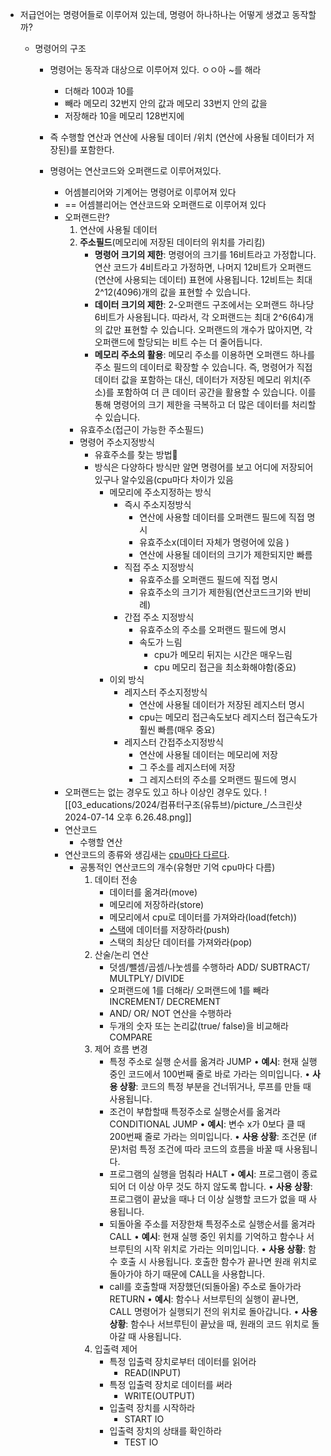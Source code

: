 - 저급언어는 명령어들로 이루어져 있는데, 명령어 하나하나는 어떻게 생겼고 동작할까?
	
	- 명령어의 구조
		- 명령어는 동작과 대상으로 이루어져 있다.
				ㅇㅇ아 ~를 해라
			- 더해라 100과 10를
			- 빼라 메모리 32번지 안의 값과 메모리 33번지 안의 값을
			- 저장해라 10을 메모리 128번지에 
		- 즉 수행할 연산과 연산에 사용될 데이터 /위치 (연산에 사용될 데이터가 저장된)를 포함한다.
		
		- 명령어는 연산코드와 오퍼랜드로 이루어져있다.
			- 어셈블리어와 기계어는 명령어로 이루어져 있다
			- == 어셈블리어는 연산코드와 오퍼랜드로 이루어져 있다
			- 오퍼랜드란?
				1.  연산에 사용될 데이터
				2.  **주소필드**(메모리에 저장된 데이터의 위치를 가리킴)
					-  **명령어 크기의 제한**:
						명령어의 크기를 16비트라고 가정합니다.
						연산 코드가 4비트라고 가정하면, 나머지 12비트가 오퍼랜드(연산에 사용되는 데이터) 표현에 사용됩니다.
						12비트는 최대 2^12(4096)개의 값을 표현할 수 있습니다.
					-  **데이터 크기의 제한**:
						2-오퍼랜드 구조에서는 오퍼랜드 하나당 6비트가 사용됩니다.
						따라서, 각 오퍼랜드는 최대 2^6(64)개의 값만 표현할 수 있습니다.
						오퍼랜드의 개수가 많아지면, 각 오퍼랜드에 할당되는 비트 수는 더 줄어듭니다.
					-  **메모리 주소의 활용**:
						메모리 주소를 이용하면 오퍼랜드 하나를 주소 필드의 데이터로 확장할 수 있습니다.
						즉, 명령어가 직접 데이터 값을 포함하는 대신, 데이터가 저장된 메모리 위치(주소)를 포함하여 더 큰 데이터 공간을 활용할 수 있습니다.
					이를 통해 명령어의 크기 제한을 극복하고 더 많은 데이터를 처리할 수 있습니다.
				- 유효주소(접근이 가능한 주소필드)
				- 명령어 주소지정방식
					- 유효주소를 찾는 방법
					- 방식은 다양하다 방식만 알면 명령어를 보고 어디에 저장되어 있구나 알수있음(cpu마다 차이가 있음
						- 메모리에 주소지정하는 방식
							- 즉시 주소지정방식
								- 연산에 사용할 데이터를 오퍼랜드 필드에 직접 명시
								- 유효주소x(데이터 자체가 명령어에 있음 )
								- 연산에 사용될 데이터의 크기가 제한되지만 빠름
							- 직접 주소 지정방식
								- 유효주소를 오퍼랜드 필드에 직접 명시
								- 유효주소의 크기가 제한됨(연산코드크기와 반비례)
							- 간접 주소 지정방식
								- 유효주소의 주소를 오퍼랜드 필드에 명시
								- 속도가 느림
									- cpu가 메모리 뒤지는 시간은 매우느림
									- cpu 메모리 접근을 최소화해야함(중요)
						- 이외 방식
							- 레지스터 주소지정방식
								- 연산에 사용될 데이터가 저장된 레지스터 명시
								- cpu는 메모리 접근속도보다 레지스터 접근속도가 훨씬 빠름(매우 중요)
							- 레지스터 간접주소지정방식
								- 연산에 사용될 데이터는 메모리에 저장
								- 그 주소를 레지스터에 저장
								- 그 레지스터의 주소를 오퍼랜드 필드에 명시
			- 오퍼랜드는 없는 경우도 있고 하나 이상인 경우도 있다.
				![[03_educations/2024/컴퓨터구조(유튜브)/picture_/스크린샷 2024-07-14 오후 6.26.48.png]]
			- 연산코드
				- 수행할 연산
			- 연산코드의 종류와 생김새는 [cpu마다 다르다](레지스터(챗지피티)_강민철추가자료.md).
				- 공통적인 연산코드의 개수(유형만 기억 cpu마다 다름)
					1. 데이터 전송 	
						- 데이터를 옮겨라(move)
						- 메모리에 저장하라(store)
						- 메모리에서 cpu로 데이터를 가져와라(load(fetch))
						- [스택](자료구조)에 데이터를 저장하라(push)
						- 스택의 최상단 데이터를 가져와라(pop)
					3. 산술/논리 연산
						- 덧셈/뺄셈/곱셈/나눗셈를 수행하라
							ADD/ SUBTRACT/ MULTPLY/ DIVIDE
						- 오퍼랜드에 1를 더해라/ 오퍼랜드에 1를 빼라
							INCREMENT/ DECREMENT
						- AND/ OR/ NOT 연산을 수행하라
						- 두개의 숫자 또는 논리값(true/ false)을 비교해라
							COMPARE
					3. 제어 흐름 변경
						- 특정 주소로 실행 순서를 옮겨라
							JUMP
							• **예시**: 현재 실행 중인 코드에서 100번째 줄로 바로 가라는 의미입니다. 
							• **사용 상황**: 코드의 특정 부분을 건너뛰거나, 루프를 만들 때 사용됩니다.
						- 조건이 부합할때 특정주소로 실행순서를 옮겨라
							CONDITIONAL JUMP
							• **예시**: 변수 x가 0보다 클 때 200번째 줄로 가라는 의미입니다.
							• **사용 상황**: 조건문 (if 문)처럼 특정 조건에 따라 코드의 흐름을 바꿀 때 사용됩니다.
						- 프로그램의 실행을 멈춰라
							HALT
							• **예시**: 프로그램이 종료되어 더 이상 아무 것도 하지 않도록 합니다.
							• **사용 상황**: 프로그램이 끝났을 때나 더 이상 실행할 코드가 없을 때 사용됩니다.
						- 되돌아올 주소를 저장한채 특정주소로 실행순서를 옮겨라
							CALL
							• **예시**: 현재 실행 중인 위치를 기억하고 함수나 서브루틴의 시작 위치로 가라는 의미입니다.
							• **사용 상황**: 함수 호출 시 사용됩니다. 호출한 함수가 끝나면 원래 위치로 돌아가야 하기 때문에 CALL을 사용합니다.
						- call를 호출할때 저장했던(되돌아올) 주소로 돌아가라
							RETURN
							• **예시**: 함수나 서브루틴의 실행이 끝나면, CALL 명령어가 실행되기 전의 위치로 돌아갑니다.
							• **사용 상황**: 함수나 서브루틴이 끝났을 때, 원래의 코드 위치로 돌아갈 때 사용됩니다.
					4. 입출력 제어
						- 특정 입출력 장치로부터 데이터를 읽어라
							- READ(INPUT)
						- 특정 입출력 장치로 데이터를 써라
							- WRITE(OUTPUT)
						- 입출력 장치를 시작하라
							- START IO
						- 입출력 장치의 상태를 확인하라
							- TEST IO


